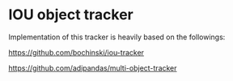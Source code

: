 # IOU object tracker
Implementation of this tracker is heavily based on the followings:

https://github.com/bochinski/iou-tracker

https://github.com/adipandas/multi-object-tracker
